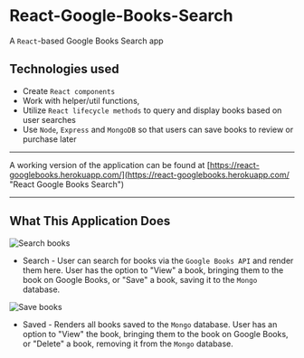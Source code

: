 # React-Google-Books-Search

A `React`-based Google Books Search app

## Technologies used
- Create `React components`
- Work with helper/util functions,
- Utilize `React lifecycle methods` to query and display books based on user searches
- Use `Node`, `Express` and `MongoDB` so that users can save books to review or purchase later

---

A working version of the application can be found at [https://react-googlebooks.herokuapp.com/](https://react-googlebooks.herokuapp.com/ "React Google Books Search")

---
## What This Application Does

![Search books](./screenshots/screenshot-search.png)
* Search - User can search for books via the `Google Books API` and render them here. User has the option to "View" a book, bringing them to the book on Google Books, or "Save" a book, saving it to the `Mongo` database.

![Save books](./screenshots/screenshot-saved.png)
* Saved - Renders all books saved to the `Mongo` database. User has an option to "View" the book, bringing them to the book on Google Books, or "Delete" a book, removing it from the `Mongo` database.
